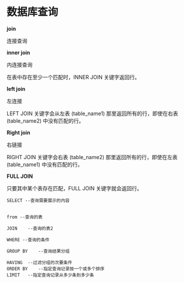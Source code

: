 # 数据库查询

**join**

连接查询



**inner join**

内连接查询

在表中存在至少一个匹配时，INNER JOIN 关键字返回行。

**left join**

左连接

LEFT JOIN 关键字会从左表 (table_name1) 那里返回所有的行，即使在右表 (table_name2) 中没有匹配的行。

**Right join**

右链接

RIGHT JOIN 关键字会右表 (table_name2) 那里返回所有的行，即使在左表 (table_name1) 中没有匹配的行。

**FULL JOIN**

只要其中某个表存在匹配，FULL JOIN 关键字就会返回行。





~~~~
SELECT --查询需要展示的内容


from --查询的表

JOIN	--查询的表2

WHERE --查询的条件

GROUP BY	--查询结果分组

HAVING	--过滤分组的次要条件
ORDER BY	--指定查询记录按一个或多个排序
LIMIT	--指定查询记录从多少条到多少条
~~~~

